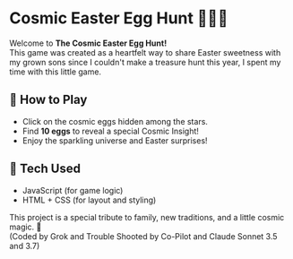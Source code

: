 # Cosmic Easter Egg Hunt 🌌🐣✨

Welcome to **The Cosmic Easter Egg Hunt!**  
This game was created as a heartfelt way to share Easter sweetness with my grown sons since I couldn't make a treasure hunt this year, I spent my time with this little game.  

## 🌟 How to Play
- Click on the cosmic eggs hidden among the stars.  
- Find **10 eggs** to reveal a special Cosmic Insight!  
- Enjoy the sparkling universe and Easter surprises!  

## 🚀 Tech Used
- JavaScript (for game logic)  
- HTML + CSS (for layout and styling)  

This project is a special tribute to family, new traditions, and a little cosmic magic. 💖  
(Coded by Grok and Trouble Shooted by Co-Pilot and Claude Sonnet 3.5 and 3.7)  
